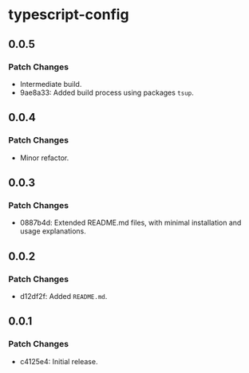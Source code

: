 # typescript-config

## 0.0.5

### Patch Changes

-   Intermediate build.
-   9ae8a33: Added build process using packages `tsup`.

## 0.0.4

### Patch Changes

-   Minor refactor.

## 0.0.3

### Patch Changes

-   0887b4d: Extended README.md files, with minimal installation and usage explanations.

## 0.0.2

### Patch Changes

-   d12df2f: Added `README.md`.

## 0.0.1

### Patch Changes

-   c4125e4: Initial release.
